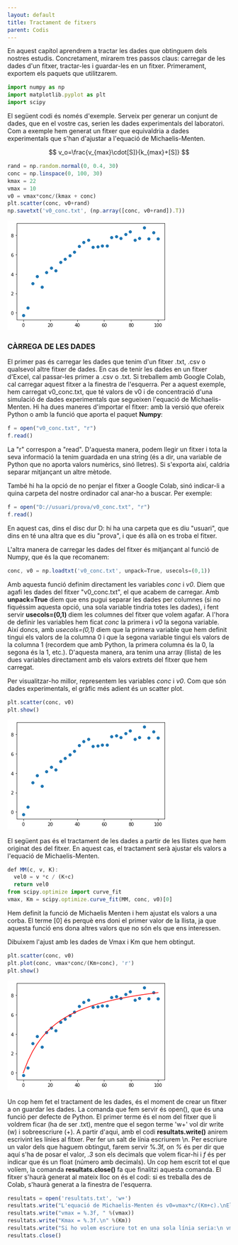 ```yaml
---
layout: default
title: Tractament de fitxers
parent: Codis
---
```


En aquest capítol aprendrem a tractar les dades que obtinguem dels nostres estudis. Concretament, mirarem tres passos claus: carregar de les dades d'un fitxer, tractar-les i guardar-les en un fitxer. Primerament, exportem els paquets que utilitzarem.
```js
import numpy as np
import matplotlib.pyplot as plt
import scipy
```
El següent codi és només d'exemple. Serveix per generar un conjunt de dades, que en el vostre cas, serien les dades experimentals del laboratori. Com a exemple hem generat un fitxer que equivaldria a dades experimentals que s'han d'ajustar a l'equació de Michaelis-Menten.

$$ v_o=\frac{v_{max}\cdot[S]}{k_{max}+[S]} $$

```js
rand = np.random.normal(0, 0.4, 30)
conc = np.linspace(0, 100, 30)
kmax = 22
vmax = 10
v0 = vmax*conc/(kmax + conc)
plt.scatter(conc, v0+rand)
np.savetxt('v0_conc.txt', (np.array([conc, v0+rand]).T))
```
![01](../images/tract_fitx/01.png)

### **CÀRREGA DE LES DADES**
El primer pas és carregar les dades que tenim d'un fitxer .txt, .csv o qualsevol altre fitxer de dades. En cas de tenir les dades en un fitxer d'Excel, cal passar-les primer a .csv o .txt. Si treballem amb Google Colab, cal carregar aquest fitxer a la finestra de l'esquerra. Per a aquest exemple, hem carregat v0_conc.txt, que té valors de v0 i de concentració d'una simulació de dades experimentals que segueixen l'equació de Michaelis-Menten. Hi ha dues maneres d'importar el fitxer: amb la versió que ofereix Python o amb la funció que aporta el paquet **Numpy**:
```js
f = open("v0_conc.txt", "r")
f.read()
```
La "r" correspon a "read". D'aquesta manera, podem llegir un fitxer i tota la seva informació la tenim guardada en una string (és a dir, una variable de Python que no aporta valors numèrics, sinó lletres). Si s'exporta així, caldria separar mitjançant un altre mètode.


També hi ha la opció de no penjar el fitxer a Google Colab, sinó indicar-li a quina carpeta del nostre ordinador cal anar-ho a buscar. Per exemple:
```js
f = open("D://usuari/prova/v0_conc.txt", "r")
f.read()
```
En aquest cas, dins el disc dur D: hi ha una carpeta que es diu "usuari", que dins en té una altra que es diu "prova", i que és allà on es troba el fitxer.


L'altra manera de carregar les dades del fitxer és mitjançant al funció de Numpy, que és la que recomanem:
```js
conc, v0 = np.loadtxt('v0_conc.txt', unpack=True, usecols=(0,1))
```
Amb aquesta funció definim directament les variables *conc* i *v0*. Diem que agafi les dades del fitxer "v0_conc.txt", el que acabem de carregar. Amb **unpack=True** diem que ens pugui separar les dades per columnes (si no fiquéssim aquesta opció, una sola variable tindria totes les dades), i fent servir **usecols=(0,1)** diem les columnes del fitxer que volem agafar. A l'hora de definir les variables hem ficat *conc* la primera i *v0* la segona variable. Així doncs, amb *usecols=(0,1)* diem que la primera variable que hem definit tingui els valors de la columna 0 i que la segona variable tingui els valors de la columna 1 (recordem que amb Python, la primera columna és la 0, la segona és la 1, etc.). D'aquesta manera, ara tenim una array (llista) de les dues variables directament amb els valors extrets del fitxer que hem carregat.


Per visualitzar-ho millor, representem les variables *conc* i *v0*. Com que són dades experimentals, el gràfic més adient és un scatter plot.
```js
plt.scatter(conc, v0)
plt.show()
```
![02](../images/tract_fitx/02.png)

El següent pas és el tractament de les dades a partir de les llistes que hem originat des del fitxer. En aquest cas, el tractament serà ajustar els valors a l'equació de Michaelis-Menten.
```js
def MM(c, v, K):
  vel0 = v *c / (K+c)
  return vel0
from scipy.optimize import curve_fit
vmax, Km = scipy.optimize.curve_fit(MM, conc, v0)[0]
```
Hem definit la funció de Michaelis Menten i hem ajustat els valors a una corba. El terme [0] és perquè ens doni el primer valor de la llista, ja que aquesta funció ens dona altres valors que no són els que ens interessen.


Dibuixem l'ajust amb les dades de Vmax i Km que hem obtingut. 
```js
plt.scatter(conc, v0)
plt.plot(conc, vmax*conc/(Km+conc), 'r')
plt.show()
```
![03](../images/tract_fitx/03.png)

Un cop hem fet el tractament de les dades, és el moment de crear un fitxer a on guardar les dades. La comanda que fem servir és open(), que és una funció per defecte de Python. El primer terme és el nom del fitxer que li voldrem ficar (ha de ser .txt), mentre que el segon terme 'w+' vol dir write (w) i sobreescriure (+). A partir d'aqui, amb el codi **resultats.write()** anirem escrivint les línies al fitxer. Per fer un salt de línia escriurem \n. Per escriure un valor dels que haguem obtingut, farem servir %.3f, on *%* és per dir que aquí s'ha de posar el valor, *.3* son els decimals que volem ficar-hi i *f* és per indicar que és un float (número amb decimals). Un cop hem escrit tot el que volíem, la comanda **resultats.close()** fa que finalitzi aquesta comanda. El fitxer s'haurà generat al mateix lloc on és el codi: si es treballa des de Colab, s'haurà generat a la finestra de l'esquerra.
```js
resultats = open('resultats.txt', 'w+')
resultats.write("L'equació de Michaelis-Menten és v0=vmax*c/(Km+c).\nEls valors que hem obtingut són:")
resultats.write("vmax = %.3f, " %(vmax))
resultats.write("Kmax = %.3f.\n" %(Km))
resultats.write("Si ho volem escriure tot en una sola línia seria:\n vmax= %.3f   Kmax = %.3f" % (vmax, Km))
resultats.close()
```

<script type="text/javascript" src="//cdn.mathjax.org/mathjax/latest/MathJax.js?config=TeX-AMS-MML_HTMLorMML"></script>
<script type="text/x-mathjax-config">
    // Make responsive
    MathJax.Hub.Config({
    "HTML-CSS": { linebreaks: { automatic: true } },
    "SVG": { linebreaks: { automatic: true } },
    });
</script>
